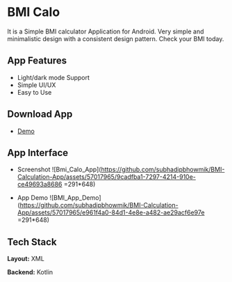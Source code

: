 # BMI Calo

It is a Simple BMI calculator Application for Android. Very simple and minimalistic design with a consistent design pattern. Check your BMI today.

## App Features

- Light/dark mode Support
- Simple UI/UX
- Easy to Use

## Download App

- [Demo](https://www.mediafire.com/file/170ijxc2s7qxo18/BMI_Calo.apk/file)

## App Interface
- Screenshot
![Bmi_Calo_App](https://github.com/subhadipbhowmik/BMI-Calculation-App/assets/57017965/9cadfba1-7297-4214-910e-ce49693a8686 =291*648)

- App Demo
![BMI_App_Demo](https://github.com/subhadipbhowmik/BMI-Calculation-App/assets/57017965/e961f4a0-84d1-4e8e-a482-ae29acf6e97e =291*648)


## Tech Stack

**Layout:** XML

**Backend:** Kotlin
